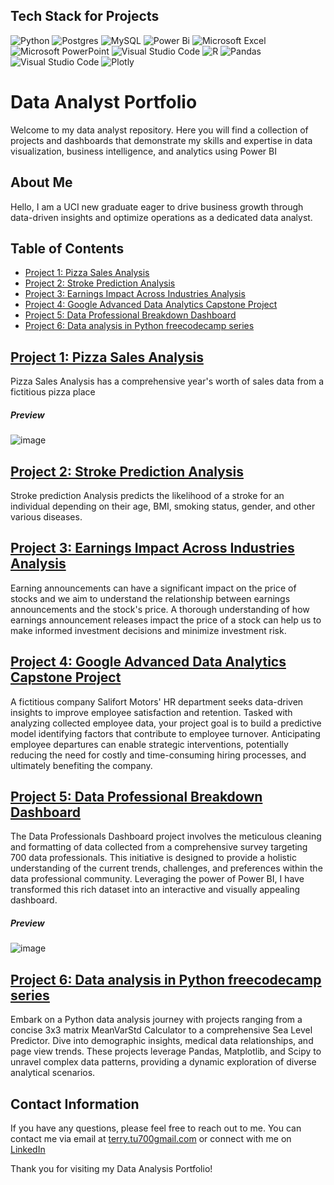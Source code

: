 ## Tech Stack for Projects
![Python](https://img.shields.io/badge/python-3670A0?style=for-the-badge&logo=python&logoColor=ffdd54)
![Postgres](https://img.shields.io/badge/postgres-%23316192.svg?style=for-the-badge&logo=postgresql&logoColor=white)
![MySQL](https://img.shields.io/badge/mysql-%2300f.svg?style=for-the-badge&logo=mysql&logoColor=white)
![Power Bi](https://img.shields.io/badge/power_bi-F2C811?style=for-the-badge&logo=powerbi&logoColor=black)
![Microsoft Excel](https://img.shields.io/badge/Microsoft_Excel-217346?style=for-the-badge&logo=microsoft-excel&logoColor=white)
![Microsoft PowerPoint](https://img.shields.io/badge/Microsoft_PowerPoint-B7472A?style=for-the-badge&logo=microsoft-powerpoint&logoColor=white)
![Visual Studio Code](https://img.shields.io/badge/Visual%20Studio%20Code-0078d7.svg?style=for-the-badge&logo=visual-studio-code&logoColor=white)
![R](https://img.shields.io/badge/r-%23276DC3.svg?style=for-the-badge&logo=r&logoColor=white)
![Pandas](https://img.shields.io/badge/pandas-%23150458.svg?style=for-the-badge&logo=pandas&logoColor=white)
![Visual Studio Code](https://img.shields.io/badge/Visual%20Studio%20Code-0078d7.svg?style=for-the-badge&logo=visual-studio-code&logoColor=white)
![Plotly](https://img.shields.io/badge/Plotly-3F4F75.svg?style=for-the-badge&logo=Plotly&logoColor=white)

# Data Analyst Portfolio
Welcome to my data analyst repository. Here you will find a collection of projects and dashboards that demonstrate my skills and expertise in data visualization, business intelligence, and analytics using Power BI

## About Me
Hello, I am a UCI new graduate eager to drive business growth through data-driven insights and optimize operations as a dedicated data analyst.

## Table of Contents
- [Project 1: Pizza Sales Analysis](https://github.com/ttu700/Pizza-Sales-Analysis)
- [Project 2: Stroke Prediction Analysis](https://github.com/ttu700/Stroke-prediction-Analysis)
- [Project 3: Earnings Impact Across Industries Analysis](https://github.com/ttu700/Earnings-Impact-Across-Industries-Analysis)
- [Project 4: Google Advanced Data Analytics Capstone Project](https://github.com/ttu700/Google-Advanced-Data-Analytics-Capstone-Project)
- [Project 5: Data Professional Breakdown Dashboard](https://github.com/ttu700/Data-Professional-Breakdown-Dashboard/)
- [Project 6: Data analysis in Python freecodecamp series](https://github.com/ttu700/Data-analysis-in-Python-Projects)
  
## [Project 1: Pizza Sales Analysis](https://github.com/ttu700/Pizza-Sales-Analysis)
Pizza Sales Analysis has a comprehensive year's worth of sales data from a fictitious pizza place
##### Preview
![image](https://github.com/ttu700/Data-Analyst-Portfolio/assets/68859758/25aeb5e6-b47e-4f41-8ead-ef2467b9aaad)
## [Project 2: Stroke Prediction Analysis](https://github.com/ttu700/Stroke-prediction-Analysis)
Stroke prediction Analysis predicts the likelihood of a stroke for an individual depending on their age, BMI, smoking status, gender, and other various diseases.
## [Project 3: Earnings Impact Across Industries Analysis](https://github.com/ttu700/Earnings-Impact-Across-Industries-Analysis)
Earning announcements can have a significant impact on the price of stocks and we aim to understand the relationship between earnings announcements and the stock's price. A thorough understanding of how earnings announcement releases impact the price of a stock can help us to make informed investment decisions and minimize investment risk.
## [Project 4: Google Advanced Data Analytics Capstone Project](https://github.com/ttu700/Google-Advanced-Data-Analytics-Capstone-Project)
A fictitious company Salifort Motors' HR department seeks data-driven insights to improve employee satisfaction and retention. Tasked with analyzing collected employee data, your project goal is to build a predictive model identifying factors that contribute to employee turnover. Anticipating employee departures can enable strategic interventions, potentially reducing the need for costly and time-consuming hiring processes, and ultimately benefiting the company.

## [Project 5: Data Professional Breakdown Dashboard](https://github.com/ttu700/Data-Professional-Breakdown-Dashboard/)
The Data Professionals Dashboard project involves the meticulous cleaning and formatting of data collected from a comprehensive survey targeting 700 data professionals. This initiative is designed to provide a holistic understanding of the current trends, challenges, and preferences within the data professional community. Leveraging the power of Power BI, I have transformed this rich dataset into an interactive and visually appealing dashboard.
##### Preview
![image](https://raw.githubusercontent.com/ttu700/Data-Professional-Breakdown-Dashboard/main/dashboard_gif.gif)

## [Project 6: Data analysis in Python freecodecamp series](https://github.com/ttu700/Data-analysis-in-Python-Projects)
Embark on a Python data analysis journey with projects ranging from a concise 3x3 matrix MeanVarStd Calculator to a comprehensive Sea Level Predictor. Dive into demographic insights, medical data relationships, and page view trends. These projects leverage Pandas, Matplotlib, and Scipy to unravel complex data patterns, providing a dynamic exploration of diverse analytical scenarios.

## Contact Information

If you have any questions, please feel free to reach out to me. You can contact me via email at [terry.tu700gmail.com](mailto:terry.tu700gmail.com) or connect with me on [LinkedIn](https://www.linkedin.com/in/tuterry/)

Thank you for visiting my Data Analysis Portfolio!

